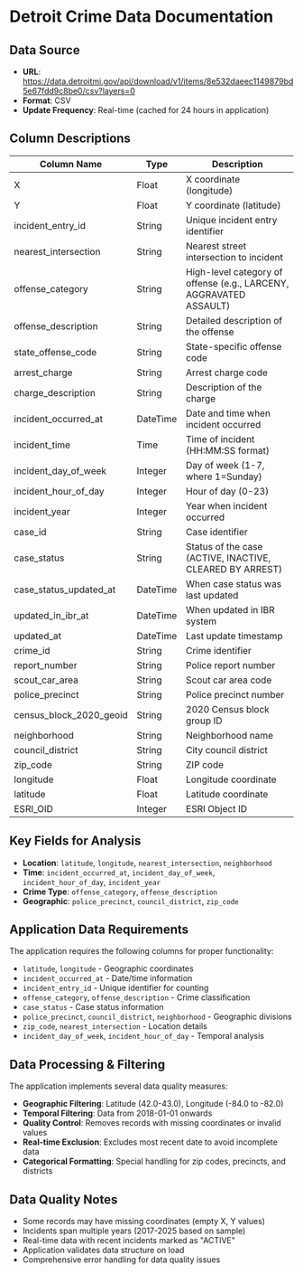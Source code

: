 # Detroit Crime Data Documentation

## Data Source
- **URL**: https://data.detroitmi.gov/api/download/v1/items/8e532daeec1149879bd5e67fdd9c8be0/csv?layers=0
- **Format**: CSV
- **Update Frequency**: Real-time (cached for 24 hours in application)

## Column Descriptions

| Column Name | Type | Description |
|-------------|------|-------------|
| X | Float | X coordinate (longitude) |
| Y | Float | Y coordinate (latitude) |
| incident_entry_id | String | Unique incident entry identifier |
| nearest_intersection | String | Nearest street intersection to incident |
| offense_category | String | High-level category of offense (e.g., LARCENY, AGGRAVATED ASSAULT) |
| offense_description | String | Detailed description of the offense |
| state_offense_code | String | State-specific offense code |
| arrest_charge | String | Arrest charge code |
| charge_description | String | Description of the charge |
| incident_occurred_at | DateTime | Date and time when incident occurred |
| incident_time | Time | Time of incident (HH:MM:SS format) |
| incident_day_of_week | Integer | Day of week (1-7, where 1=Sunday) |
| incident_hour_of_day | Integer | Hour of day (0-23) |
| incident_year | Integer | Year when incident occurred |
| case_id | String | Case identifier |
| case_status | String | Status of the case (ACTIVE, INACTIVE, CLEARED BY ARREST) |
| case_status_updated_at | DateTime | When case status was last updated |
| updated_in_ibr_at | DateTime | When updated in IBR system |
| updated_at | DateTime | Last update timestamp |
| crime_id | String | Crime identifier |
| report_number | String | Police report number |
| scout_car_area | String | Scout car area code |
| police_precinct | String | Police precinct number |
| census_block_2020_geoid | String | 2020 Census block group ID |
| neighborhood | String | Neighborhood name |
| council_district | String | City council district |
| zip_code | String | ZIP code |
| longitude | Float | Longitude coordinate |
| latitude | Float | Latitude coordinate |
| ESRI_OID | Integer | ESRI Object ID |

## Key Fields for Analysis

- **Location**: `latitude`, `longitude`, `nearest_intersection`, `neighborhood`
- **Time**: `incident_occurred_at`, `incident_day_of_week`, `incident_hour_of_day`, `incident_year`
- **Crime Type**: `offense_category`, `offense_description`
- **Geographic**: `police_precinct`, `council_district`, `zip_code`

## Application Data Requirements

The application requires the following columns for proper functionality:
- `latitude`, `longitude` - Geographic coordinates
- `incident_occurred_at` - Date/time information
- `incident_entry_id` - Unique identifier for counting
- `offense_category`, `offense_description` - Crime classification
- `case_status` - Case status information
- `police_precinct`, `council_district`, `neighborhood` - Geographic divisions
- `zip_code`, `nearest_intersection` - Location details
- `incident_day_of_week`, `incident_hour_of_day` - Temporal analysis

## Data Processing & Filtering

The application implements several data quality measures:
- **Geographic Filtering**: Latitude (42.0-43.0), Longitude (-84.0 to -82.0)
- **Temporal Filtering**: Data from 2018-01-01 onwards
- **Quality Control**: Removes records with missing coordinates or invalid values
- **Real-time Exclusion**: Excludes most recent date to avoid incomplete data
- **Categorical Formatting**: Special handling for zip codes, precincts, and districts

## Data Quality Notes

- Some records may have missing coordinates (empty X, Y values)
- Incidents span multiple years (2017-2025 based on sample)
- Real-time data with recent incidents marked as "ACTIVE"
- Application validates data structure on load
- Comprehensive error handling for data quality issues